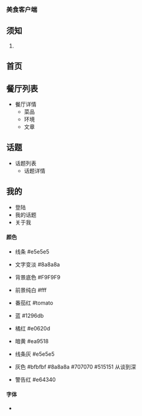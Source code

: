 
### 美食客户端

## 须知
  1.

## 首页

## 餐厅列表
  + 餐厅详情
    + 菜品
    + 环境
    + 文章

## 话题
  + 话题列表
    + 话题详情



## 我的
  + 登陆
  + 我的话题
  + 关于我



#### 颜色
  + 线条      #e5e5e5
  + 文字变淡   #8a8a8a


  + 背景底色  #F9F9F9
  + 前景纯白  #fff
  + 番茄红    #tomato
  + 蓝        #1296db
  + 橘红    	#e0620d
  + 暗黄      #ea9518
  + 线条灰	   #e5e5e5
  + 灰色    	#bfbfbf   #8a8a8a   #707070   #515151   从谈到深
  + 警告红    #e64340


#### 字体

  + 